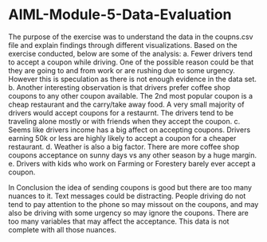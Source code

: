 # AIML-Module-5-Data-Evaluation
The purpose of the exercise was to understand the data in the coupns.csv file and explain findings through different visualizations.
Based on the exercise conducted, below are some of the analysis:
  a. Fewer drivers tend to accept a coupon while driving. One of the possible reason could be that they are going to and from work or are rushing due to some urgency. However this is speculation as there is not enough evidence in the data set.
  b. Another interesting observation is that drivers prefer coffee shop coupons to any other coupon available. The 2nd most popular coupon is a cheap restaurant and the carry/take away food. A very small majority of drivers would accept coupons for a restaurnt. The drivers tend to be traveling alone mostly or with friends when they accept the coupon.
  c. Seems like drivers income has a big affect on accepting coupons. Drivers earning 50k or less are highly likely to accept a coupon for a cheaper restaurant. 
  d. Weather is also a big factor. There are more coffee shop coupons acceptance on sunny days vs any other season by a huge margin. 
  e. Drivers with kids who work on Farming or Forestery barely ever accept a coupon.

In Conclusion the idea of sending coupons is good but there are too many nuances to it. Text messages could be distracting. People driving do not tend to pay attention to the phone so may missout on the coupons, and may also be driving with some urgency so may ignore the coupons. There are too many variables that may affect the acceptance. This data is not complete with all those nuances.
